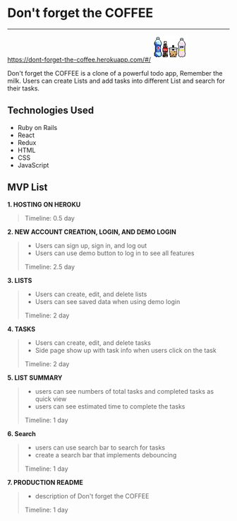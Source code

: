 
# Don't forget the COFFEE
***
https://dont-forget-the-coffee.herokuapp.com/#/
![logo](app/assets/images/logo.png)

Don't forget the COFFEE is a clone of a powerful todo app, Remember the milk. Users can create Lists and add tasks into different List and search for their tasks.

## Technologies Used

* Ruby on Rails
* React
* Redux
* HTML
* CSS
* JavaScript

## MVP List


**1. HOSTING ON HEROKU**
> 
> Timeline: 0.5 day

  
**2. NEW ACCOUNT CREATION, LOGIN, AND DEMO LOGIN**
> * Users can sign up, sign in, and log out
> * Users can use demo button to log in to see all features
> 
> Timeline: 2.5 day

  
**3. LISTS**
> * Users can create, edit, and delete lists
> * Users can see saved data when using demo login
>
> Timeline: 2 day
  
**4. TASKS**
> * Users can create, edit, and delete tasks
> * Side page show up with task info when users click on the task
> 
> Timeline: 2 day
  
**5. LIST SUMMARY**
> * users can see numbers of total tasks and completed tasks as quick view
> * users can see estimated time to complete the tasks
> 
> Timeline: 1 day
  
**6. Search**
> * users can use search bar to search for tasks
> * create a search bar that implements debouncing
>
> Timeline: 1 day
  
**7. PRODUCTION README**
> * description of Don't forget the COFFEE
> 
> Timeline: 1 day


